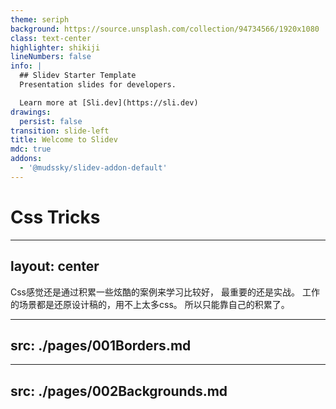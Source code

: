 ```yaml
---
theme: seriph
background: https://source.unsplash.com/collection/94734566/1920x1080
class: text-center
highlighter: shikiji
lineNumbers: false
info: |
  ## Slidev Starter Template
  Presentation slides for developers.

  Learn more at [Sli.dev](https://sli.dev)
drawings:
  persist: false
transition: slide-left
title: Welcome to Slidev
mdc: true
addons:
  - '@mudssky/slidev-addon-default'
---
```


# Css Tricks

---
layout: center
---

Css感觉还是通过积累一些炫酷的案例来学习比较好， 最重要的还是实战。
工作的场景都是还原设计稿的，用不上太多css。
所以只能靠自己的积累了。

---
src: ./pages/001Borders.md
---

---
src: ./pages/002Backgrounds.md
---
